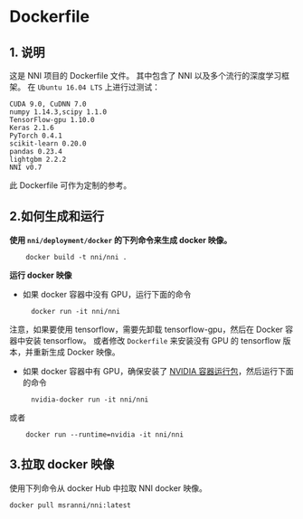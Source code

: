 # Dockerfile

## 1. 说明

这是 NNI 项目的 Dockerfile 文件。 其中包含了 NNI 以及多个流行的深度学习框架。 在 `Ubuntu 16.04 LTS` 上进行过测试：

    CUDA 9.0, CuDNN 7.0
    numpy 1.14.3,scipy 1.1.0
    TensorFlow-gpu 1.10.0
    Keras 2.1.6
    PyTorch 0.4.1
    scikit-learn 0.20.0
    pandas 0.23.4
    lightgbm 2.2.2
    NNI v0.7


此 Dockerfile 可作为定制的参考。

## 2.如何生成和运行

**使用 `nni/deployment/docker` 的下列命令来生成 docker 映像。**

        docker build -t nni/nni .


**运行 docker 映像**

* 如果 docker 容器中没有 GPU，运行下面的命令
  
        docker run -it nni/nni


注意，如果要使用 tensorflow，需要先卸载 tensorflow-gpu，然后在 Docker 容器中安装 tensorflow。 或者修改 `Dockerfile` 来安装没有 GPU 的 tensorflow 版本，并重新生成 Docker 映像。

* 如果 docker 容器中有 GPU，确保安装了 [NVIDIA 容器运行包](https://github.com/NVIDIA/nvidia-docker)，然后运行下面的命令
  
        nvidia-docker run -it nni/nni


或者

        docker run --runtime=nvidia -it nni/nni


## 3.拉取 docker 映像

使用下列命令从 docker Hub 中拉取 NNI docker 映像。

    docker pull msranni/nni:latest